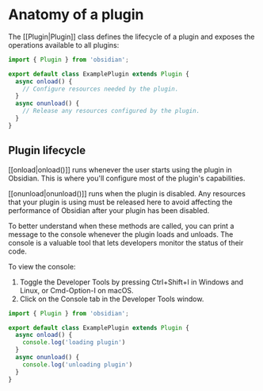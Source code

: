# Anatomy of a plugin

The [[Plugin|Plugin]] class defines the lifecycle of a plugin and exposes the operations available to all plugins:

```ts
import { Plugin } from 'obsidian';

export default class ExamplePlugin extends Plugin {
  async onload() {
    // Configure resources needed by the plugin.
  }
  async onunload() {
    // Release any resources configured by the plugin.
  }
}
```

## Plugin lifecycle

[[onload|onload()]] runs whenever the user starts using the plugin in Obsidian. This is where you'll configure most of the plugin's capabilities.

[[onunload|onunload()]] runs when the plugin is disabled. Any resources that your plugin is using must be released here to avoid affecting the performance of Obsidian after your plugin has been disabled.

To better understand when these methods are called, you can print a message to the console whenever the plugin loads and unloads. The console is a valuable tool that lets developers monitor the status of their code.

To view the console:

1. Toggle the Developer Tools by pressing Ctrl+Shift+I in Windows and Linux, or Cmd-Option-I on macOS.
2. Click on the Console tab in the Developer Tools window.

```ts
import { Plugin } from 'obsidian';

export default class ExamplePlugin extends Plugin {
  async onload() {
    console.log('loading plugin')
  }
  async onunload() {
    console.log('unloading plugin')
  }
}
```

